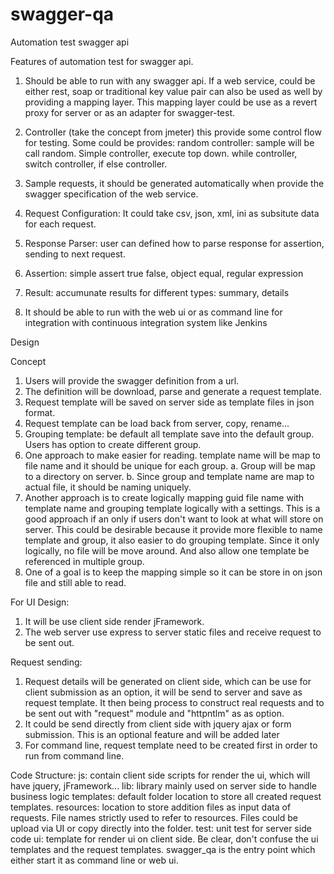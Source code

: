 swagger-qa
============

Automation test swagger api

Features of automation test for swagger api.

1. Should be able to run with any swagger api. If a web service, could be either rest, soap or traditional key value pair
can also be used as well by providing a mapping layer. This mapping layer could be use as a revert proxy for server or as an adapter for swagger-test.

2. Controller (take the concept from jmeter) this provide some control flow for testing. Some could be provides: random controller:
sample will be call random. Simple controller, execute top down. while controller, switch controller, if else controller.

3. Sample requests, it should be generated automatically when provide the swagger specification of the web service.

4. Request Configuration: It could take csv, json, xml, ini as subsitute data for each request.

5. Response Parser: user can defined how to parse response for assertion, sending to next request.

6. Assertion: simple assert true false, object equal, regular expression

7. Result: accumunate results for different types: summary, details

8. It should be able to run with the web ui or as command line for integration with continuous integration system like Jenkins

Design

Concept
  1. Users will provide the swagger definition from a url.
  2. The definition will be download, parse and generate a request template.
  3. Request template will be saved on server side as template files in json format.
  4. Request template can be load back from server, copy, rename...
  5. Grouping template: be default all template save into the default group. Users has option to create different group.
  6. One approach to make easier for reading. template name will be map to file name and it should be unique for each group.
    a. Group will be map to a directory on server.
    b. Since group and template name are map to actual file, it should be naming uniquely.
  7. Another approach is to create logically mapping guid file name with template name and grouping template logically with a settings.
  This is a good approach if an only if users don't want to look at what will store on server. This could be desirable because it provide
  more flexible to name template and group, it also easier to do grouping template. Since it only logically, no file will be move around.
  And also allow one template be referenced in multiple group.
  8. One of a goal is to keep the mapping simple so it can be store in on json file and still able to read.

For UI Design:
  1. It will be use client side render jFramework.
  2. The web server use express to server static files and receive request to be sent out.

Request sending:
  1. Request details will be generated on client side, which can be use for client submission as an option, it will be send to server
  and save as request template. It then being process to construct real requests and to be sent out with "request" module and "httpntlm" as as option.
  2. It could be send directly from client side with jquery ajax or form submission. This is an optional feature and will be added later
  3. For command line, request template need to be created first in order to run from command line.

Code Structure:
  js: contain client side scripts for render the ui, which will have jquery, jFramework...
  lib: library mainly used on server side to handle business logic
  templates: default folder location to store all created request templates.
  resources: location to store addition files as input data of requests. File names strictly used to refer to resources. Files could be upload via UI or copy directly into the folder.
  test: unit test for server side code
  ui: template for render ui on client side. Be clear, don't confuse the ui templates and the request templates.
  swagger_qa is the entry point which either start it as command line or web ui.